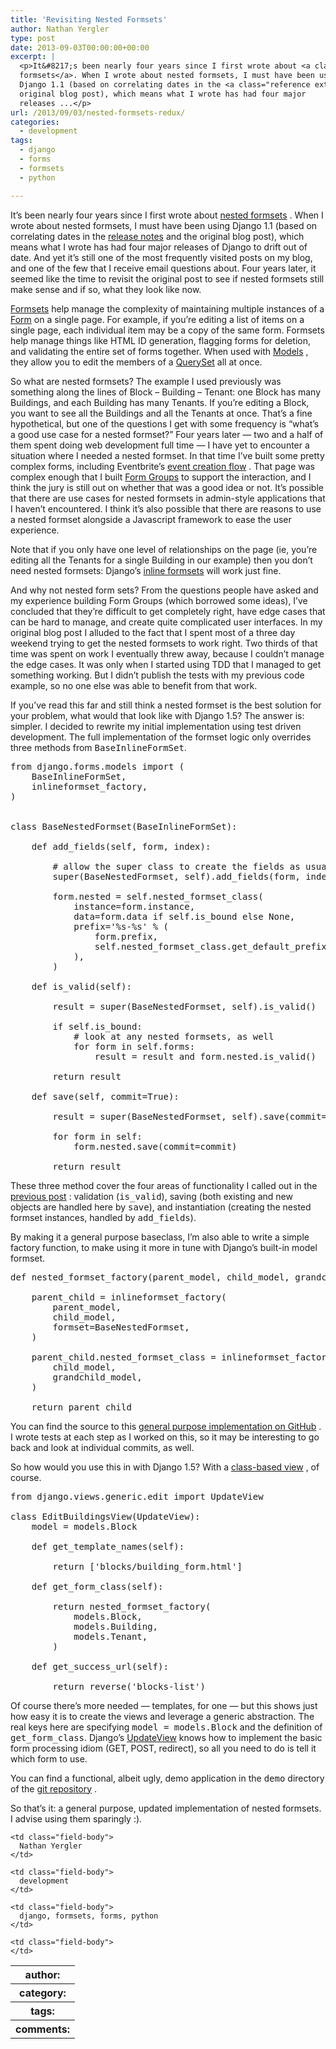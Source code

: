 ```yaml
---
title: 'Revisiting Nested Formsets'
author: Nathan Yergler
type: post
date: 2013-09-03T00:00:00+00:00
excerpt: |
  <p>It&#8217;s been nearly four years since I first wrote about <a class="reference external" href="http://yergler.net/blog/2009/09/27/nested-formsets-with-django/">nested
  formsets</a>. When I wrote about nested formsets, I must have been using
  Django 1.1 (based on correlating dates in the <a class="reference external" href="https://docs.djangoproject.com/en/1.5/releases/">release notes</a> and the
  original blog post), which means what I wrote has had four major
  releases ...</p>
url: /2013/09/03/nested-formsets-redux/
categories:
  - development
tags:
  - django
  - forms
  - formsets
  - python

---
```

It&#8217;s been nearly four years since I first wrote about [nested formsets][1] . When I wrote about nested formsets, I must have been using Django 1.1 (based on correlating dates in the [release notes][2]  and the original blog post), which means what I wrote has had four major releases of Django to drift out of date. And yet it&#8217;s still one of the most frequently visited posts on my blog, and one of the few that I receive email questions about. Four years later, it seemed like the time to revisit the original post to see if nested formsets still make sense and if so, what they look like now.

[Formsets][3]  help manage the complexity of maintaining multiple instances of a [Form][4]  on a single page. For example, if you&#8217;re editing a list of items on a single page, each individual item may be a copy of the same form. Formsets help manage things like <span class="caps">HTML</span> <span class="caps">ID</span> generation, flagging forms for deletion, and validating the entire set of forms together. When used with [Models][5] , they allow you to edit the members of a [QuerySet][6]  all at once.

So what are nested formsets? The example I used previously was something along the lines of Block &#8211; Building &#8211; Tenant: one Block has many Buildings, and each Building has many Tenants. If you&#8217;re editing a Block, you want to see all the Buildings and all the Tenants at once. That&#8217;s a fine hypothetical, but one of the questions I get with some frequency is &#8220;what&#8217;s a good use case for a nested formset?&#8221; Four years later &#8212; two and a half of them spent doing web development full time &#8212; I have yet to encounter a situation where I needed a nested formset. In that time I&#8217;ve built some pretty complex forms, including Eventbrite&#8217;s [event creation flow][7] . That page was complex enough that I built [Form Groups][8]  to support the interaction, and I think the jury is still out on whether that was a good idea or not. It&#8217;s possible that there are use cases for nested formsets in admin-style applications that I haven&#8217;t encountered. I think it&#8217;s also possible that there are reasons to use a nested formset alongside a Javascript framework to ease the user experience.

Note that if you only have one level of relationships on the page (ie, you&#8217;re editing all the Tenants for a single Building in our example) then you don&#8217;t need nested formsets: Django&#8217;s [inline formsets][9]  will work just fine.

And why not nested form sets? From the questions people have asked and my experience building Form Groups (which borrowed some ideas), I&#8217;ve concluded that they&#8217;re difficult to get completely right, have edge cases that can be hard to manage, and create quite complicated user interfaces. In my original blog post I alluded to the fact that I spent most of a three day weekend trying to get the nested formsets to work right. Two thirds of that time was spent on work I eventually threw away, because I couldn&#8217;t manage the edge cases. It was only when I started using <span class="caps">TDD</span> that I managed to get something working. But I didn&#8217;t publish the tests with my previous code example, so no one else was able to benefit from that work.

If you&#8217;ve read this far and still think a nested formset is the best solution for your problem, what would that look like with Django 1.5? The answer is: simpler. I decided to rewrite my initial implementation using test driven development. The full implementation of the formset logic only overrides three methods from <tt class="docutils literal">BaseInlineFormSet</tt>.

<pre class="code python literal-block"><span class="kn">from</span> <span class="nn">django.forms.models</span> <span class="kn">import</span> <span class="p">(</span>
    <span class="n">BaseInlineFormSet</span><span class="p">,</span>
    <span class="n">inlineformset_factory</span><span class="p">,</span>
<span class="p">)</span>


<span class="k">class</span> <span class="nc">BaseNestedFormset</span><span class="p">(</span><span class="n">BaseInlineFormSet</span><span class="p">):</span>

    <span class="k">def</span> <span class="nf">add_fields</span><span class="p">(</span><span class="bp">self</span><span class="p">,</span> <span class="n">form</span><span class="p">,</span> <span class="n">index</span><span class="p">):</span>

        <span class="c1"># allow the super class to create the fields as usual</span>
        <span class="nb">super</span><span class="p">(</span><span class="n">BaseNestedFormset</span><span class="p">,</span> <span class="bp">self</span><span class="p">)</span><span class="o">.</span><span class="n">add_fields</span><span class="p">(</span><span class="n">form</span><span class="p">,</span> <span class="n">index</span><span class="p">)</span>

        <span class="n">form</span><span class="o">.</span><span class="n">nested</span> <span class="o">=</span> <span class="bp">self</span><span class="o">.</span><span class="n">nested_formset_class</span><span class="p">(</span>
            <span class="n">instance</span><span class="o">=</span><span class="n">form</span><span class="o">.</span><span class="n">instance</span><span class="p">,</span>
            <span class="n">data</span><span class="o">=</span><span class="n">form</span><span class="o">.</span><span class="n">data</span> <span class="k">if</span> <span class="bp">self</span><span class="o">.</span><span class="n">is_bound</span> <span class="k">else</span> <span class="bp">None</span><span class="p">,</span>
            <span class="n">prefix</span><span class="o">=</span><span class="s1">'</span><span class="si">%s</span><span class="s1">-</span><span class="si">%s</span><span class="s1">'</span> <span class="o">%</span> <span class="p">(</span>
                <span class="n">form</span><span class="o">.</span><span class="n">prefix</span><span class="p">,</span>
                <span class="bp">self</span><span class="o">.</span><span class="n">nested_formset_class</span><span class="o">.</span><span class="n">get_default_prefix</span><span class="p">(),</span>
            <span class="p">),</span>
        <span class="p">)</span>

    <span class="k">def</span> <span class="nf">is_valid</span><span class="p">(</span><span class="bp">self</span><span class="p">):</span>

        <span class="n">result</span> <span class="o">=</span> <span class="nb">super</span><span class="p">(</span><span class="n">BaseNestedFormset</span><span class="p">,</span> <span class="bp">self</span><span class="p">)</span><span class="o">.</span><span class="n">is_valid</span><span class="p">()</span>

        <span class="k">if</span> <span class="bp">self</span><span class="o">.</span><span class="n">is_bound</span><span class="p">:</span>
            <span class="c1"># look at any nested formsets, as well</span>
            <span class="k">for</span> <span class="n">form</span> <span class="ow">in</span> <span class="bp">self</span><span class="o">.</span><span class="n">forms</span><span class="p">:</span>
                <span class="n">result</span> <span class="o">=</span> <span class="n">result</span> <span class="ow">and</span> <span class="n">form</span><span class="o">.</span><span class="n">nested</span><span class="o">.</span><span class="n">is_valid</span><span class="p">()</span>

        <span class="k">return</span> <span class="n">result</span>

    <span class="k">def</span> <span class="nf">save</span><span class="p">(</span><span class="bp">self</span><span class="p">,</span> <span class="n">commit</span><span class="o">=</span><span class="bp">True</span><span class="p">):</span>

        <span class="n">result</span> <span class="o">=</span> <span class="nb">super</span><span class="p">(</span><span class="n">BaseNestedFormset</span><span class="p">,</span> <span class="bp">self</span><span class="p">)</span><span class="o">.</span><span class="n">save</span><span class="p">(</span><span class="n">commit</span><span class="o">=</span><span class="n">commit</span><span class="p">)</span>

        <span class="k">for</span> <span class="n">form</span> <span class="ow">in</span> <span class="bp">self</span><span class="p">:</span>
            <span class="n">form</span><span class="o">.</span><span class="n">nested</span><span class="o">.</span><span class="n">save</span><span class="p">(</span><span class="n">commit</span><span class="o">=</span><span class="n">commit</span><span class="p">)</span>

        <span class="k">return</span> <span class="n">result</span>
</pre>

These three method cover the four areas of functionality I called out in the [previous post][1] : validation (<tt class="docutils literal">is_valid</tt>), saving (both existing and new objects are handled here by <tt class="docutils literal">save</tt>), and instantiation (creating the nested formset instances, handled by <tt class="docutils literal">add_fields</tt>).

By making it a general purpose baseclass, I&#8217;m also able to write a simple factory function, to make using it more in tune with Django&#8217;s built-in model formset.

<pre class="code python literal-block"><span class="k">def</span> <span class="nf">nested_formset_factory</span><span class="p">(</span><span class="n">parent_model</span><span class="p">,</span> <span class="n">child_model</span><span class="p">,</span> <span class="n">grandchild_model</span><span class="p">):</span>

    <span class="n">parent_child</span> <span class="o">=</span> <span class="n">inlineformset_factory</span><span class="p">(</span>
        <span class="n">parent_model</span><span class="p">,</span>
        <span class="n">child_model</span><span class="p">,</span>
        <span class="n">formset</span><span class="o">=</span><span class="n">BaseNestedFormset</span><span class="p">,</span>
    <span class="p">)</span>

    <span class="n">parent_child</span><span class="o">.</span><span class="n">nested_formset_class</span> <span class="o">=</span> <span class="n">inlineformset_factory</span><span class="p">(</span>
        <span class="n">child_model</span><span class="p">,</span>
        <span class="n">grandchild_model</span><span class="p">,</span>
    <span class="p">)</span>

    <span class="k">return</span> <span class="n">parent_child</span>
</pre>

You can find the source to this [general purpose implementation on GitHub][10] . I wrote tests at each step as I worked on this, so it may be interesting to go back and look at individual commits, as well.

So how would you use this in with Django 1.5? With a [class-based view][11] , of course.

<pre class="code python literal-block"><span class="kn">from</span> <span class="nn">django.views.generic.edit</span> <span class="kn">import</span> <span class="n">UpdateView</span>

<span class="k">class</span> <span class="nc">EditBuildingsView</span><span class="p">(</span><span class="n">UpdateView</span><span class="p">):</span>
    <span class="n">model</span> <span class="o">=</span> <span class="n">models</span><span class="o">.</span><span class="n">Block</span>

    <span class="k">def</span> <span class="nf">get_template_names</span><span class="p">(</span><span class="bp">self</span><span class="p">):</span>

        <span class="k">return</span> <span class="p">[</span><span class="s1">'blocks/building_form.html'</span><span class="p">]</span>

    <span class="k">def</span> <span class="nf">get_form_class</span><span class="p">(</span><span class="bp">self</span><span class="p">):</span>

        <span class="k">return</span> <span class="n">nested_formset_factory</span><span class="p">(</span>
            <span class="n">models</span><span class="o">.</span><span class="n">Block</span><span class="p">,</span>
            <span class="n">models</span><span class="o">.</span><span class="n">Building</span><span class="p">,</span>
            <span class="n">models</span><span class="o">.</span><span class="n">Tenant</span><span class="p">,</span>
        <span class="p">)</span>

    <span class="k">def</span> <span class="nf">get_success_url</span><span class="p">(</span><span class="bp">self</span><span class="p">):</span>

        <span class="k">return</span> <span class="n">reverse</span><span class="p">(</span><span class="s1">'blocks-list'</span><span class="p">)</span>
</pre>

Of course there&#8217;s more needed &#8212; templates, for one &#8212; but this shows just how easy it is to create the views and leverage a generic abstraction. The real keys here are specifying <tt class="docutils literal">model = models.Block</tt> and the definition of <tt class="docutils literal">get_form_class</tt>. Django&#8217;s [UpdateView][12]  knows how to implement the basic form processing idiom (<span class="caps">GET</span>, <span class="caps">POST</span>, redirect), so all you need to do is tell it which form to use.

You can find a functional, albeit ugly, demo application in the <tt class="docutils literal">demo</tt> directory of the [git repository][10] .

So that&#8217;s it: a general purpose, updated implementation of nested formsets. I advise using them sparingly :).

<table class="docutils field-list" frame="void" rules="none">
  <col class="field-name" /> <col class="field-body" /> <tr class="field">
    <th class="field-name">
      author:
    </th>

    <td class="field-body">
      Nathan Yergler
    </td>
  </tr>

  <tr class="field">
    <th class="field-name">
      category:
    </th>

    <td class="field-body">
      development
    </td>
  </tr>

  <tr class="field">
    <th class="field-name">
      tags:
    </th>

    <td class="field-body">
      django, formsets, forms, python
    </td>
  </tr>

  <tr class="field">
    <th class="field-name">
      comments:
    </th>

    <td class="field-body">
    </td>
  </tr>
</table>

 [1]: http://yergler.net/blog/2009/09/27/nested-formsets-with-django/
 [2]: https://docs.djangoproject.com/en/1.5/releases/
 [3]: https://docs.djangoproject.com/en/1.5/topics/forms/formsets/
 [4]: https://docs.djangoproject.com/en/1.5/topics/forms/
 [5]: https://docs.djangoproject.com/en/1.5/topics/db/models/
 [6]: https://docs.djangoproject.com/en/1.5/ref/models/querysets/
 [7]: http://blog.eventbrite.com/create-your-event-pages-faster-and-easier/
 [8]: https://github.com/eventbrite/rebar/blob/master/src/rebar/group.py
 [9]: https://docs.djangoproject.com/en/1.5/topics/forms/modelforms/#inline-formsets
 [10]: https://github.com/nyergler/nested-formset
 [11]: https://docs.djangoproject.com/en/1.5/topics/class-based-views/
 [12]: https://docs.djangoproject.com/en/1.5/ref/class-based-views/generic-editing/#updateview